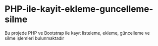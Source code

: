 # PHP-ile-kayit-ekleme-guncelleme-silme
 Bu projede PHP ve Bootstrap ile kayıt listeleme, ekleme, güncelleme ve silme işlemleri bulunmaktadır
